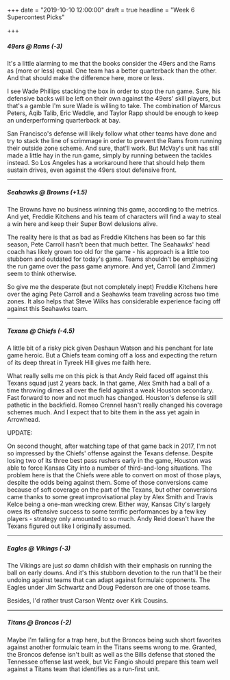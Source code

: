 +++
date = "2019-10-10 12:00:00"
draft = true
headline = "Week 6 Supercontest Picks"

+++
##### 49ers @ _Rams_ (-3)

It's a little alarming to me that the books consider the 49ers and the Rams as (more or less) equal. One team has a better quarterback than the other. And that should make the difference here, more or less.

I see Wade Phillips stacking the box in order to stop the run game. Sure, his defensive backs will be left on their own against the 49ers' skill players, but that's a gamble I'm sure Wade is willing to take. The combination of Marcus Peters, Aqib Talib, Eric Weddle, and Taylor Rapp should be enough to keep an underperforming quarterback at bay.

San Francisco's defense will likely follow what other teams have done and try to stack the line of scrimmage in order to prevent the Rams from running their outside zone scheme. And sure, that'll work. But McVay's unit has still made a little hay in the run game, simply by running between the tackles instead. So Los Angeles has a workaround here that should help them sustain drives, even against the 49ers stout defensive front.

***

##### Seahawks @ _Browns_ (+1.5)

The Browns have no business winning this game, according to the metrics. And yet, Freddie Kitchens and his team of characters will find a way to steal a win here and keep their Super Bowl delusions alive.

The reality here is that as bad as Freddie Kitchens has been so far this season, Pete Carroll hasn't been that much better. The Seahawks' head coach has likely grown too old for the game - his approach is a little too stubborn and outdated for today's game. Teams shouldn't be emphasizing the run game over the pass game anymore. And yet, Carroll (and Zimmer) seem to think otherwise.

So give me the desperate (but not completely inept) Freddie Kitchens here over the aging Pete Carroll and a Seahawks team traveling across two time zones. It also helps that Steve Wilks has considerable experience facing off against this Seahawks team.

***

##### Texans @ _Chiefs_ (-4.5)

A little bit of a risky pick given Deshaun Watson and his penchant for late game heroic. But a Chiefs team coming off a loss and expecting the return of its deep threat in Tyreek Hill gives me faith here.

What really sells me on this pick is that Andy Reid faced off against this Texans squad just 2 years back. In that game, Alex Smith had a ball of a time throwing dimes all over the field against a weak Houston secondary. Fast forward to now and not much has changed. Houston's defense is still pathetic in the backfield. Romeo Crennel hasn't really changed his coverage schemes much. And I expect that to bite them in the ass yet again in Arrowhead.

UPDATE:

On second thought, after watching tape of that game back in 2017, I'm not so impressed by the Chiefs' offense against the Texans defense. Despite losing two of its three best pass rushers early in the game, Houston was able to force Kansas City into a number of third-and-long situations. The problem here is that the Chiefs were able to convert on most of those plays, despite the odds being against them. Some of those conversions came because of soft coverage on the part of the Texans, but other conversions came thanks to some great improvisational play by Alex Smith and Travis Kelce being a one-man wrecking crew. Either way, Kansas City's largely owes its offensive success to some terrific performances by a few key players - strategy only amounted to so much. Andy Reid doesn't have the Texans figured out like I originally assumed.

***

##### _Eagles_ @ Vikings (-3)

The Vikings are just _so_ damn childish with their emphasis on running the ball on early downs. And it's this stubborn devotion to the run that'll be their undoing against teams that can adapt against formulaic opponents. The Eagles under Jim Schwartz and Doug Pederson are one of those teams.

Besides, I'd rather trust Carson Wentz over Kirk Cousins.

***

##### Titans @ _Broncos_ (-2)

Maybe I'm falling for a trap here, but the Broncos being such short favorites against another formulaic team in the Titans seems wrong to me. Granted, the Broncos defense isn't built as well as the Bills defense that stoned the Tennessee offense last week, but Vic Fangio should prepare this team well against a Titans team that identifies as a run-first unit.